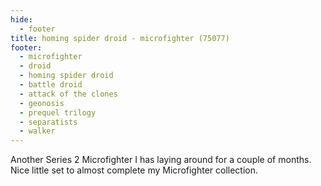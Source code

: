 ```yaml
---
hide:
  - footer
title: homing spider droid - microfighter (75077)
footer:
  - microfighter
  - droid
  - homing spider droid
  - battle droid
  - attack of the clones
  - geonosis
  - prequel trilogy
  - separatists
  - walker
---
```


Another Series 2 Microfighter I has laying around for a couple of months. Nice little set to almost complete my Microfighter collection. 

